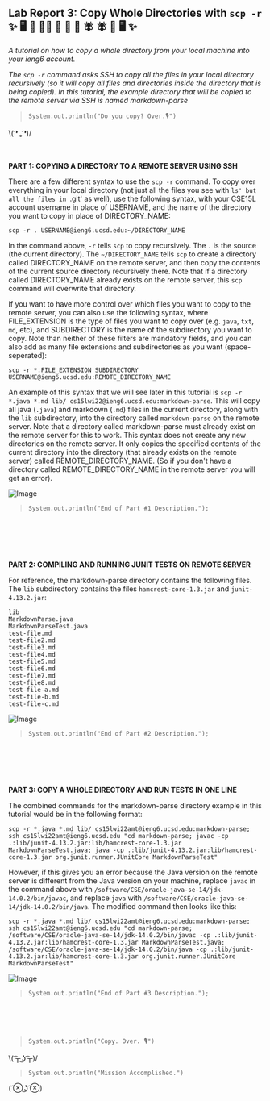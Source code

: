 ## Lab Report 3: Copy Whole Directories with `scp -r` ✨ 🖥 📂 🏃‍♀️ 🏃‍ 🏃‍ 💨 🪰  🪰 📂 🖥 ✨
*A tutorial on how to copy a whole directory from your local machine into your ieng6 account.*   

*The `scp -r` command asks SSH to copy all the files in your local directory recursively (so it will copy all files and directories inside the directory that is being copied). In this tutorial, the example directory that will be copied to the remote server via SSH is named markdown-parse*  
 
>`System.out.println("Do you copy? Over.🎙")`    

\\( ͡❛ ₒ ͡❛)/ <br/><br/><br/>
   
**PART 1: COPYING A DIRECTORY TO A REMOTE SERVER USING SSH**

There are a few different syntax to use the `scp -r` command.  To copy over everything in your local directory (not just all the files you see with `ls' but all the files in `.git' as well), use the following syntax, with your CSE15L account username in place of USERNAME, and the name of the directory you want to copy in place of DIRECTORY_NAME:      
 

`scp -r . USERNAME@ieng6.ucsd.edu:~/DIRECTORY_NAME`   
 
 
In the command above, `-r` tells `scp` to copy recursively. The `.` is the source  (the current directory). The `~/DIRECTORY_NAME` tells `scp` to create a directory called DIRECTORY_NAME on the remote server, and then copy the contents of the current source directory recursively there. Note that if a directory called DIRECTORY_NAME already exists on the remote server, this `scp` command will overwrite that directory.   

If you want to have more control over which files you want to copy to the remote server, you can also use the following syntax, where FILE_EXTENSION is the type of files you want to copy over (e.g. `java`, `txt`, `md`, etc), and SUBDIRECTORY is the name of the subdirectory you want to copy. Note than neither of these filters are mandatory fields, and you can also add as many file extensions and subdirectories as you want (space-seperated):      
 

`scp -r *.FILE_EXTENSION SUBDIRECTORY USERNAME@ieng6.ucsd.edu:REMOTE_DIRECTORY_NAME`   
 
 
An example of this syntax that we will see later in this tutorial is `scp -r *.java *.md lib/ cs15lwi22@ieng6.ucsd.edu:markdown-parse`. This will copy all java (`.java`) and markdown (`.md`) files in the current directory, along with the `lib` subdirectory, into the directory called `markdown-parse` on the remote server. Note that a directory called markdown-parse must already exist on the remote server for this to work. This syntax does not create any new directories on the remote server. It only copies the specified contents of the current directory into the directory (that already exists on the remote server) called REMOTE_DIRECTORY_NAME. (So if you don't have a directory called REMOTE_DIRECTORY_NAME in the remote server you will get an error).    

![Image](https://user-images.githubusercontent.com/79061216/153681078-538a640f-da4a-4634-a169-cd484ea54eeb.png)          
>`System.out.println("End of Part #1 Description.");`  
 
<br/><br/><br/><br/>



**PART 2: COMPILING AND RUNNING JUNIT TESTS ON REMOTE SERVER**

For reference, the markdown-parse directory contains the following files. The `lib` subdirectory contains the files `hamcrest-core-1.3.jar` and `junit-4.13.2.jar`:   
```   
lib
MarkdownParse.java	
MarkdownParseTest.java
test-file.md
test-file2.md
test-file3.md
test-file4.md
test-file5.md
test-file6.md
test-file7.md
test-file8.md
test-file-a.md		
test-file-b.md
test-file-c.md   
```   

![Image](https://user-images.githubusercontent.com/79061216/153681777-22440463-2502-4e0b-90f8-3dff8410b0da.png)          
>`System.out.println("End of Part #2 Description.");`  
 
<br/><br/><br/><br/>



**PART 3: COPY A WHOLE DIRECTORY AND RUN TESTS IN ONE LINE**

The combined commands for the markdown-parse directory example in this tutorial would be in the following format:   
```   
scp -r *.java *.md lib/ cs15lwi22amt@ieng6.ucsd.edu:markdown-parse; ssh cs15lwi22amt@ieng6.ucsd.edu "cd markdown-parse; javac -cp .:lib/junit-4.13.2.jar:lib/hamcrest-core-1.3.jar MarkdownParseTest.java; java -cp .:lib/junit-4.13.2.jar:lib/hamcrest-core-1.3.jar org.junit.runner.JUnitCore MarkdownParseTest"   
```   
However, if this gives you an error because the Java version on the remote server is different from the Java version on your machine, replace `javac` in the command above with `/software/CSE/oracle-java-se-14/jdk-14.0.2/bin/javac`, and replace `java` with `/software/CSE/oracle-java-se-14/jdk-14.0.2/bin/java`. The modified command then looks like this:   
```   
scp -r *.java *.md lib/ cs15lwi22amt@ieng6.ucsd.edu:markdown-parse; ssh cs15lwi22amt@ieng6.ucsd.edu "cd markdown-parse; /software/CSE/oracle-java-se-14/jdk-14.0.2/bin/javac -cp .:lib/junit-4.13.2.jar:lib/hamcrest-core-1.3.jar MarkdownParseTest.java; /software/CSE/oracle-java-se-14/jdk-14.0.2/bin/java -cp .:lib/junit-4.13.2.jar:lib/hamcrest-core-1.3.jar org.junit.runner.JUnitCore MarkdownParseTest"   
```   

![Image](https://user-images.githubusercontent.com/79061216/153683898-17eea0fc-b608-4299-84a0-ba28bb1d21c5.png)          
>`System.out.println("End of Part #3 Description.");`  
 
<br/><br/><br/>

 
>`System.out.println("Copy. Over. 🎙")`    

\\( ͡╥ ͜ʖ ͡╥)/ 

>`System.out.println("Mission Accomplished.")`

( ͡⊗ ͜ʖ ͡⊗) <br/><br/>


